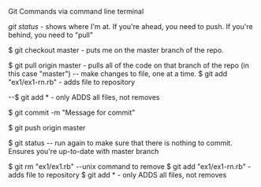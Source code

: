 Git Commands via command line terminal

*git status* - shows where I'm at.  If you're ahead, you need to push.  If you're behind, you need to "pull"

$ git checkout master - puts me on the master branch of the repo.

$ git pull origin master - pulls all of the code on that branch of the repo (in this case "master")
-- make changes to file, one at a time.
$ git add "ex1/ex1-rn.rb" - adds file to repository

--$ git add * - only ADDS all files, not removes

$ git commit -m "Message for commit"

$ git push origin master

$ git status -- run again to make sure that there is nothing to commit.  Ensures you're up-to-date with master branch


$ git rm "ex1/ex1.rb"  --unix command to remove
$ git add "ex1/ex1-rn.rb" - adds file to repository
$ git add * - only ADDS all files, not removes
